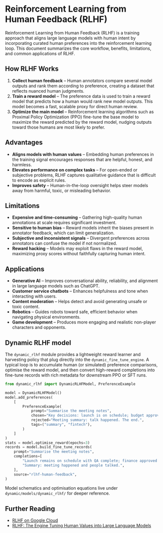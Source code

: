 # Reinforcement Learning from Human Feedback (RLHF)

Reinforcement Learning from Human Feedback (RLHF) is a training approach that
aligns large language models with human intent by incorporating curated human
preferences into the reinforcement learning loop. This document summarizes the
core workflow, benefits, limitations, and common applications of RLHF.

## How RLHF Works

1. **Collect human feedback** – Human annotators compare several model outputs
   and rank them according to preference, creating a dataset that reflects
   nuanced human judgments.
2. **Train a reward model** – The preference data is used to train a reward
   model that predicts how a human would rank new model outputs. This model
   becomes a fast, scalable proxy for direct human review.
3. **Optimize the main model** – Reinforcement learning algorithms such as
   Proximal Policy Optimization (PPO) fine-tune the base model to maximize the
   reward predicted by the reward model, nudging outputs toward those humans are
   most likely to prefer.

## Advantages

- **Aligns models with human values** – Embedding human preferences in the
  training signal encourages responses that are helpful, honest, and harmless.
- **Elevates performance on complex tasks** – For open-ended or subjective
  problems, RLHF captures qualitative guidance that is difficult to encode as
  explicit rules.
- **Improves safety** – Human-in-the-loop oversight helps steer models away from
  harmful, toxic, or misleading behavior.

## Limitations

- **Expensive and time-consuming** – Gathering high-quality human annotations at
  scale requires significant investment.
- **Sensitive to human bias** – Reward models inherit the biases present in
  annotator feedback, which can limit generalization.
- **Subjective and inconsistent signals** – Divergent preferences across
  annotators can confuse the model if not normalized.
- **Reward hacking** – Models may exploit flaws in the reward model, maximizing
  proxy scores without faithfully capturing human intent.

## Applications

- **Generative AI** – Improves conversational ability, reliability, and
  alignment in large language models such as ChatGPT.
- **Customer service chatbots** – Enhances helpfulness and tone when interacting
  with users.
- **Content moderation** – Helps detect and avoid generating unsafe or toxic
  content.
- **Robotics** – Guides robots toward safe, efficient behavior when navigating
  physical environments.
- **Game development** – Produces more engaging and realistic non-player
  characters and opponents.

## Dynamic RLHF model

The `dynamic_rlhf` module provides a lightweight reward learner and harvesting
policy that plug directly into the `dynamic_fine_tune_engine`. A typical loop is
to accumulate human (or simulated) preference comparisons, optimise the reward
model, and then convert high-reward completions into fine-tune records with rich
metadata for downstream PPO or SFT runs.

```python
from dynamic_rlhf import DynamicRLHFModel, PreferenceExample

model = DynamicRLHFModel()
model.add_preferences(
    [
        PreferenceExample(
            prompt="Summarise the meeting notes",
            chosen="Key decisions: launch is on schedule; budget approved.",
            rejected="Meeting summary: talk happened. The end.",
            tags=("summary", "fintech"),
        )
    ]
)
stats = model.optimise_reward(epochs=3)
records = model.build_fine_tune_records(
    prompt="Summarise the meeting notes",
    completions=[
        "Launch remains on schedule with QA complete; finance approved the marketing budget.",
        "Summary: meeting happened and people talked.",
    ],
    source="rlhf-human-feedback",
)
```

Model schematics and optimisation equations live under
`dynamic/models/dynamic_rlhf/` for deeper reference.

## Further Reading

- [RLHF on Google Cloud](https://cloud.google.com/blog/products/ai-machine-learning/rlhf-on-google-cloud)
- [RLHF: The Engine Tuning Human Values into Large Language Models](https://ai.googleblog.com/2023/11/rlhf-engine-tuning-human-values-into.html)
